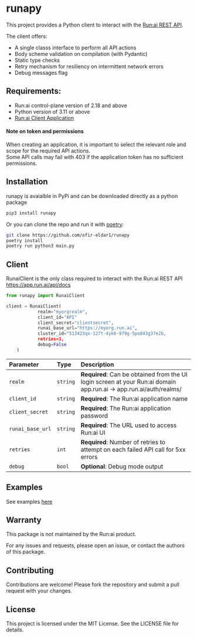 # runapy

This project provides a Python client to interact with the [Run:ai REST API](https://app.run.ai/api/docs).

 The client offers:
- A single classs interface to perform all API actions
- Body scheme validation on compilation (with Pydantic)
- Static type checks
- Retry mechanism for resiliency on intermittent network errors
- Debug messages flag

## Requirements:
 - Run:ai control-plane version of 2.18 and above
 - Python version of 3.11 or above
 - [Run:ai Client Application](https://docs.run.ai/v2.13/developer/rest-auth/#create-a-client-application)

 #### Note on token and permissions
When creating an application, it is important to select the relevant role and scope for the required API actions.\
Some API calls may fail with 403 if the application token has no sufficient permissions.

## Installation

runapy is avaialble in PyPi and can be downloaded directly as a python package
```bash
pip3 install runapy
```

Or you can clone the repo and run it with [poetry](https://python-poetry.org/docs/):
```bash
git clone https://github.com/ofir-eldar1/runapy
poetry install
poetry run python3 main.py

```
## Client

RunaiClient is the only class required to interact with the Run:ai REST API https://app.run.ai/api/docs

```python
from runapy import RunaiClient

client = RunaiClient(
            realm="myorgrealm",
            client_id="API"
            client_secret="clientsecret",
            runai_base_url="https://myorg.run.ai",
            cluster_id="513423qx-127t-4yk6-979g-5po843g37e2b,
            retries=3,
            debug=False
    )
```
| Parameter | Type     | Description                       |
| :-------- | :------- | :-------------------------------- |
| `realm`      | `string` | **Required**: Can be obtained from the UI login screen at your Run:ai domain app.run.ai -> app.run.ai/auth/realms/<realm>|
| `client_id`      | `string` | **Required**: The Run:ai application name |
| `client_secret`      | `string` | **Required**: The Run:ai application password |
| `runai_base_url`      | `string` | **Required**: The URL used to access Run:ai UI|
| `retries`      | `int` | **Required**: Number of retries to attempt on each failed API call for 5xx errors |
| `debug`      | `bool` | **Optional**: Debug mode output |

## Examples
See examples [here](examples/)

## Warranty
This package is not maintained by the Run:ai product.

For any issues and requests, please open an issue, or contact the authors of this package.

## Contributing
Contributions are welcome! Please fork the repository and submit a pull request with your changes.

## License
This project is licensed under the MIT License. 
See the LICENSE file for details.